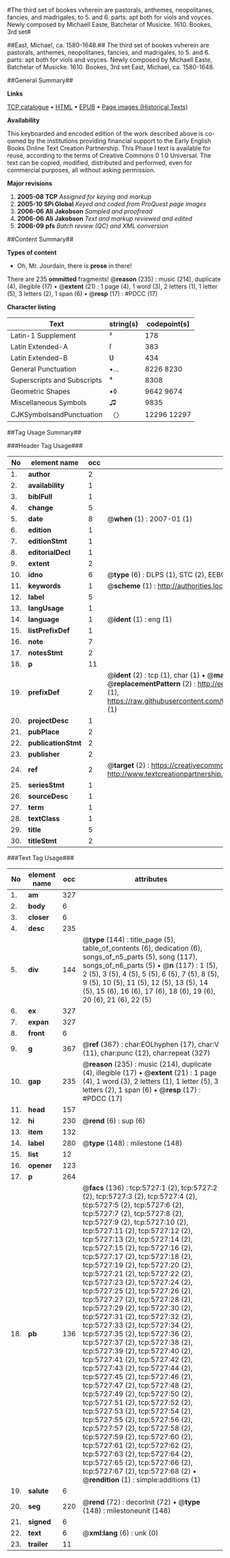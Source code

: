#The third set of bookes vvherein are pastorals, anthemes, neopolitanes, fancies, and madrigales, to 5. and 6. parts: apt both for viols and voyces. Newly composed by Michaell Easte, Batchelar of Musicke. 1610. Bookes, 3rd set#

##East, Michael, ca. 1580-1648.##
The third set of bookes vvherein are pastorals, anthemes, neopolitanes, fancies, and madrigales, to 5. and 6. parts: apt both for viols and voyces. Newly composed by Michaell Easte, Batchelar of Musicke. 1610.
Bookes, 3rd set
East, Michael, ca. 1580-1648.

##General Summary##

**Links**

[TCP catalogue](http://www.ota.ox.ac.uk/tcp/)  • 
[HTML](http://tei.it.ox.ac.uk/tcp/Texts-HTML/free/A21/A21099.html)  • 
[EPUB](http://tei.it.ox.ac.uk/tcp/Texts-EPUB/free/A21/A21099.epub) • 
[Page images (Historical Texts)](https://data.historicaltexts.jisc.ac.uk/view?pubId=eebo-99841165e&pageId=eebo-99841165e-5727-1)

**Availability**

This keyboarded and encoded edition of the
	       work described above is co-owned by the institutions
	       providing financial support to the Early English Books
	       Online Text Creation Partnership. This Phase I text is
	       available for reuse, according to the terms of Creative
	       Commons 0 1.0 Universal. The text can be copied,
	       modified, distributed and performed, even for
	       commercial purposes, all without asking permission.

**Major revisions**

1. __2005-08__ __TCP__ *Assigned for keying and markup*
1. __2005-10__ __SPi Global__ *Keyed and coded from ProQuest page images*
1. __2006-06__ __Ali Jakobson__ *Sampled and proofread*
1. __2006-06__ __Ali Jakobson__ *Text and markup reviewed and edited*
1. __2006-09__ __pfs__ *Batch review (QC) and XML conversion*

##Content Summary##

**Types of content**

  * Oh, Mr. Jourdain, there is **prose** in there!

There are 235 **ommitted** fragments! 
 @__reason__ (235) : music (214), duplicate (4), illegible (17)  •  @__extent__ (21) : 1 page (4), 1 word (3), 2 letters (1), 1 letter (5), 3 letters (2), 1 span (6)  •  @__resp__ (17) : #PDCC (17)

**Character listing**


|Text|string(s)|codepoint(s)|
|---|---|---|
|Latin-1 Supplement|²|178|
|Latin Extended-A|ſ|383|
|Latin Extended-B|Ʋ|434|
|General Punctuation|•…|8226 8230|
|Superscripts             and Subscripts|⁴|8308|
|Geometric Shapes|▪◊|9642 9674|
|Miscellaneous Symbols|♫|9835|
|CJKSymbolsandPunctuation|〈〉|12296 12297|

##Tag Usage Summary##

###Header Tag Usage###

|No|element name|occ|attributes|
|---|---|---|---|
|1.|__author__|2||
|2.|__availability__|1||
|3.|__biblFull__|1||
|4.|__change__|5||
|5.|__date__|8| @__when__ (1) : 2007-01 (1)|
|6.|__edition__|1||
|7.|__editionStmt__|1||
|8.|__editorialDecl__|1||
|9.|__extent__|2||
|10.|__idno__|6| @__type__ (6) : DLPS (1), STC (2), EEBO-CITATION (1), PROQUEST (1), VID (1)|
|11.|__keywords__|1| @__scheme__ (1) : http://authorities.loc.gov/ (1)|
|12.|__label__|5||
|13.|__langUsage__|1||
|14.|__language__|1| @__ident__ (1) : eng (1)|
|15.|__listPrefixDef__|1||
|16.|__note__|7||
|17.|__notesStmt__|2||
|18.|__p__|11||
|19.|__prefixDef__|2| @__ident__ (2) : tcp (1), char (1)  •  @__matchPattern__ (2) : ([0-9\-]+):([0-9IVX]+) (1), (.+) (1)  •  @__replacementPattern__ (2) : http://eebo.chadwyck.com/downloadtiff?vid=$1&page=$2 (1), https://raw.githubusercontent.com/textcreationpartnership/Texts/master/tcpchars.xml#$1 (1)|
|20.|__projectDesc__|1||
|21.|__pubPlace__|2||
|22.|__publicationStmt__|2||
|23.|__publisher__|2||
|24.|__ref__|2| @__target__ (2) : https://creativecommons.org/publicdomain/zero/1.0/ (1), http://www.textcreationpartnership.org/docs/. (1)|
|25.|__seriesStmt__|1||
|26.|__sourceDesc__|1||
|27.|__term__|1||
|28.|__textClass__|1||
|29.|__title__|5||
|30.|__titleStmt__|2||


###Text Tag Usage###

|No|element name|occ|attributes|
|---|---|---|---|
|1.|__am__|327||
|2.|__body__|6||
|3.|__closer__|6||
|4.|__desc__|235||
|5.|__div__|144| @__type__ (144) : title_page (5), table_of_contents (6), dedication (6), songs_of_n5_parts (5), song (117), songs_of_n6_parts (5)  •  @__n__ (117) : 1 (5), 2 (5), 3 (5), 4 (5), 5 (5), 6 (5), 7 (5), 8 (5), 9 (5), 10 (5), 11 (5), 12 (5), 13 (5), 14 (5), 15 (6), 16 (6), 17 (6), 18 (6), 19 (6), 20 (6), 21 (6), 22 (5)|
|6.|__ex__|327||
|7.|__expan__|327||
|8.|__front__|6||
|9.|__g__|367| @__ref__ (367) : char:EOLhyphen (17), char:V (11), char:punc (12), char:repeat (327)|
|10.|__gap__|235| @__reason__ (235) : music (214), duplicate (4), illegible (17)  •  @__extent__ (21) : 1 page (4), 1 word (3), 2 letters (1), 1 letter (5), 3 letters (2), 1 span (6)  •  @__resp__ (17) : #PDCC (17)|
|11.|__head__|157||
|12.|__hi__|230| @__rend__ (6) : sup (6)|
|13.|__item__|132||
|14.|__label__|280| @__type__ (148) : milestone (148)|
|15.|__list__|12||
|16.|__opener__|123||
|17.|__p__|264||
|18.|__pb__|136| @__facs__ (136) : tcp:5727:1 (2), tcp:5727:2 (2), tcp:5727:3 (2), tcp:5727:4 (2), tcp:5727:5 (2), tcp:5727:6 (2), tcp:5727:7 (2), tcp:5727:8 (2), tcp:5727:9 (2), tcp:5727:10 (2), tcp:5727:11 (2), tcp:5727:12 (2), tcp:5727:13 (2), tcp:5727:14 (2), tcp:5727:15 (2), tcp:5727:16 (2), tcp:5727:17 (2), tcp:5727:18 (2), tcp:5727:19 (2), tcp:5727:20 (2), tcp:5727:21 (2), tcp:5727:22 (2), tcp:5727:23 (2), tcp:5727:24 (2), tcp:5727:25 (2), tcp:5727:26 (2), tcp:5727:27 (2), tcp:5727:28 (2), tcp:5727:29 (2), tcp:5727:30 (2), tcp:5727:31 (2), tcp:5727:32 (2), tcp:5727:33 (2), tcp:5727:34 (2), tcp:5727:35 (2), tcp:5727:36 (2), tcp:5727:37 (2), tcp:5727:38 (2), tcp:5727:39 (2), tcp:5727:40 (2), tcp:5727:41 (2), tcp:5727:42 (2), tcp:5727:43 (2), tcp:5727:44 (2), tcp:5727:45 (2), tcp:5727:46 (2), tcp:5727:47 (2), tcp:5727:48 (2), tcp:5727:49 (2), tcp:5727:50 (2), tcp:5727:51 (2), tcp:5727:52 (2), tcp:5727:53 (2), tcp:5727:54 (2), tcp:5727:55 (2), tcp:5727:56 (2), tcp:5727:57 (2), tcp:5727:58 (2), tcp:5727:59 (2), tcp:5727:60 (2), tcp:5727:61 (2), tcp:5727:62 (2), tcp:5727:63 (2), tcp:5727:64 (2), tcp:5727:65 (2), tcp:5727:66 (2), tcp:5727:67 (2), tcp:5727:68 (2)  •  @__rendition__ (1) : simple:additions (1)|
|19.|__salute__|6||
|20.|__seg__|220| @__rend__ (72) : decorInit (72)  •  @__type__ (148) : milestoneunit (148)|
|21.|__signed__|6||
|22.|__text__|6| @__xml:lang__ (6) : unk (0)|
|23.|__trailer__|11||
